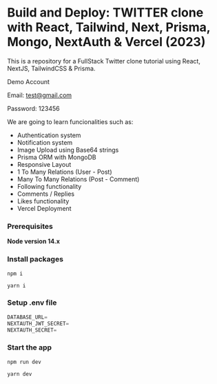 # Build and Deploy: TWITTER clone with React, Tailwind, Next, Prisma, Mongo, NextAuth & Vercel (2023)

This is a repository for a FullStack Twitter clone tutorial using React, NextJS, TailwindCSS & Prisma.

Demo Account

Email: test@gmail.com

Password: 123456

We are going to learn funcionalities such as:

- Authentication system
- Notification system
- Image Upload using Base64 strings
- Prisma ORM with MongoDB
- Responsive Layout
- 1 To Many Relations (User - Post)
- Many To Many Relations (Post - Comment)
- Following functionality
- Comments / Replies
- Likes functionality
- Vercel Deployment

### Prerequisites

**Node version 14.x**

### Install packages

```shell
npm i
```

```shell
yarn i
```

### Setup .env file

```js
DATABASE_URL=
NEXTAUTH_JWT_SECRET=
NEXTAUTH_SECRET=
```

### Start the app

```shell
npm run dev
```

```shell
yarn dev
```
